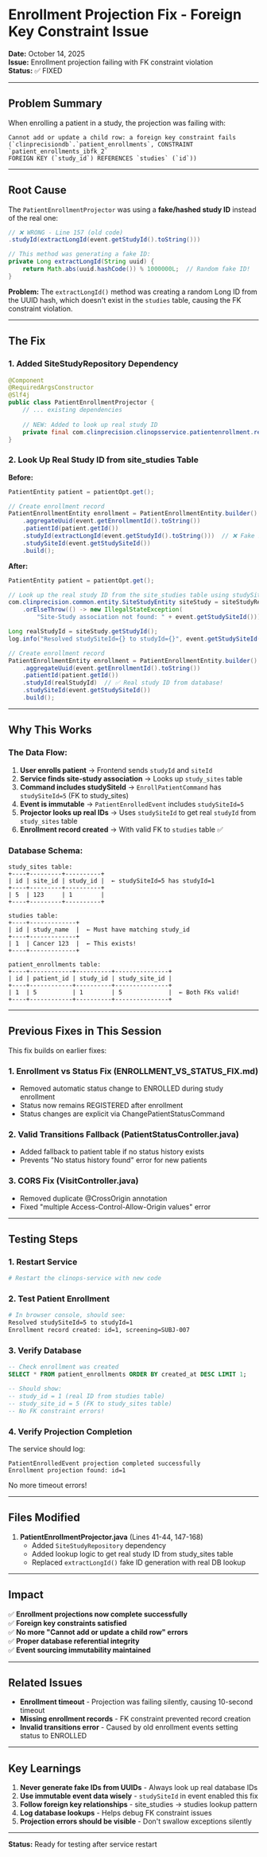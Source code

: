 # Enrollment Projection Fix - Foreign Key Constraint Issue

**Date:** October 14, 2025  
**Issue:** Enrollment projection failing with FK constraint violation  
**Status:** ✅ FIXED

---

## Problem Summary

When enrolling a patient in a study, the projection was failing with:

```
Cannot add or update a child row: a foreign key constraint fails 
(`clinprecisiondb`.`patient_enrollments`, CONSTRAINT `patient_enrollments_ibfk_2` 
FOREIGN KEY (`study_id`) REFERENCES `studies` (`id`))
```

---

## Root Cause

The `PatientEnrollmentProjector` was using a **fake/hashed study ID** instead of the real one:

```java
// ❌ WRONG - Line 157 (old code)
.studyId(extractLongId(event.getStudyId().toString()))

// This method was generating a fake ID:
private Long extractLongId(String uuid) {
    return Math.abs(uuid.hashCode()) % 1000000L;  // Random fake ID!
}
```

**Problem:** The `extractLongId()` method was creating a random Long ID from the UUID hash, which doesn't exist in the `studies` table, causing the FK constraint violation.

---

## The Fix

### 1. Added SiteStudyRepository Dependency

```java
@Component
@RequiredArgsConstructor
@Slf4j
public class PatientEnrollmentProjector {
    // ... existing dependencies
    
    // NEW: Added to look up real study ID
    private final com.clinprecision.clinopsservice.patientenrollment.repository.SiteStudyRepository siteStudyRepository;
}
```

### 2. Look Up Real Study ID from site_studies Table

**Before:**
```java
PatientEntity patient = patientOpt.get();

// Create enrollment record
PatientEnrollmentEntity enrollment = PatientEnrollmentEntity.builder()
    .aggregateUuid(event.getEnrollmentId().toString())
    .patientId(patient.getId())
    .studyId(extractLongId(event.getStudyId().toString()))  // ❌ Fake ID!
    .studySiteId(event.getStudySiteId())
    .build();
```

**After:**
```java
PatientEntity patient = patientOpt.get();

// Look up the real study ID from the site_studies table using studySiteId
com.clinprecision.common.entity.SiteStudyEntity siteStudy = siteStudyRepository.findById(event.getStudySiteId())
    .orElseThrow(() -> new IllegalStateException(
        "Site-Study association not found: " + event.getStudySiteId()));

Long realStudyId = siteStudy.getStudyId();
log.info("Resolved studySiteId={} to studyId={}", event.getStudySiteId(), realStudyId);

// Create enrollment record
PatientEnrollmentEntity enrollment = PatientEnrollmentEntity.builder()
    .aggregateUuid(event.getEnrollmentId().toString())
    .patientId(patient.getId())
    .studyId(realStudyId)  // ✅ Real study ID from database!
    .studySiteId(event.getStudySiteId())
    .build();
```

---

## Why This Works

### The Data Flow:

1. **User enrolls patient** → Frontend sends `studyId` and `siteId`
2. **Service finds site-study association** → Looks up `study_sites` table
3. **Command includes studySiteId** → `EnrollPatientCommand` has `studySiteId=5` (FK to study_sites)
4. **Event is immutable** → `PatientEnrolledEvent` includes `studySiteId=5`
5. **Projector looks up real IDs** → Uses `studySiteId` to get real `studyId` from `study_sites` table
6. **Enrollment record created** → With valid FK to `studies` table ✅

### Database Schema:

```
study_sites table:
+----+---------+----------+
| id | site_id | study_id |  ← studySiteId=5 has studyId=1
+----+---------+----------+
| 5  | 123     | 1        |
+----+---------+----------+

studies table:
+----+-------------+
| id | study_name  |  ← Must have matching study_id
+----+-------------+
| 1  | Cancer 123  |  ← This exists!
+----+-------------+

patient_enrollments table:
+----+------------+----------+---------------+
| id | patient_id | study_id | study_site_id |
+----+------------+----------+---------------+
| 1  | 5          | 1        | 5             |  ← Both FKs valid!
+----+------------+----------+---------------+
```

---

## Previous Fixes in This Session

This fix builds on earlier fixes:

### 1. **Enrollment vs Status Fix** (ENROLLMENT_VS_STATUS_FIX.md)
- Removed automatic status change to ENROLLED during study enrollment
- Status now remains REGISTERED after enrollment
- Status changes are explicit via ChangePatientStatusCommand

### 2. **Valid Transitions Fallback** (PatientStatusController.java)
- Added fallback to patient table if no status history exists
- Prevents "No status history found" error for new patients

### 3. **CORS Fix** (VisitController.java)
- Removed duplicate @CrossOrigin annotation
- Fixed "multiple Access-Control-Allow-Origin values" error

---

## Testing Steps

### 1. Restart Service

```bash
# Restart the clinops-service with new code
```

### 2. Test Patient Enrollment

```bash
# In browser console, should see:
Resolved studySiteId=5 to studyId=1
Enrollment record created: id=1, screening=SUBJ-007
```

### 3. Verify Database

```sql
-- Check enrollment was created
SELECT * FROM patient_enrollments ORDER BY created_at DESC LIMIT 1;

-- Should show:
-- study_id = 1 (real ID from studies table)
-- study_site_id = 5 (FK to study_sites table)
-- No FK constraint errors!
```

### 4. Verify Projection Completion

The service should log:
```
PatientEnrolledEvent projection completed successfully
Enrollment projection found: id=1
```

No more timeout errors!

---

## Files Modified

1. **PatientEnrollmentProjector.java** (Lines 41-44, 147-168)
   - Added `SiteStudyRepository` dependency
   - Added lookup logic to get real study ID from study_sites table
   - Replaced `extractLongId()` fake ID generation with real DB lookup

---

## Impact

✅ **Enrollment projections now complete successfully**  
✅ **Foreign key constraints satisfied**  
✅ **No more "Cannot add or update a child row" errors**  
✅ **Proper database referential integrity**  
✅ **Event sourcing immutability maintained**

---

## Related Issues

- **Enrollment timeout** - Projection was failing silently, causing 10-second timeout
- **Missing enrollment records** - FK constraint prevented record creation
- **Invalid transitions error** - Caused by old enrollment events setting status to ENROLLED

---

## Key Learnings

1. **Never generate fake IDs from UUIDs** - Always look up real database IDs
2. **Use immutable event data wisely** - `studySiteId` in event enabled this fix
3. **Follow foreign key relationships** - site_studies → studies lookup pattern
4. **Log database lookups** - Helps debug FK constraint issues
5. **Projection errors should be visible** - Don't swallow exceptions silently

---

**Status:** Ready for testing after service restart
